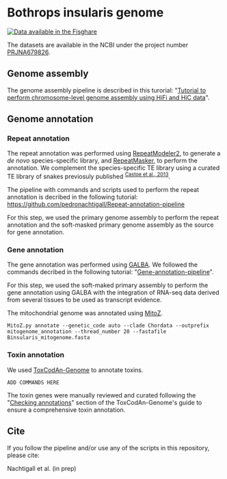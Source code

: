 # Bothrops insularis genome
<!--- [![Published in GBE](https://img.shields.io/badge/published%20in-GBE-blue)](https://doi.org/10.1093/molbev/msaf058) --->

[![Data available in the Fisghare](https://img.shields.io/badge/data%20available%20in%20the-figshare-red)](https://figshare.com/projects/Bothrops_insularis_genome/237995)

<!---
This repository contains commands and scripts used in the manuscript "The golden lancehead genome reveals distinct selective processes acting on venom genes of an island endemic snake" published in *Genome Biology and Evolution*.

All datasets used in the present study are detailed in the Supplementary file of the published manuscript.
--->

The datasets are available in the NCBI under the project number [PRJNA679826](https://www.ncbi.nlm.nih.gov/bioproject/PRJNA679826/).

## Genome assembly
The genome assembly pipeline is described in this turorial: "[Tutorial to perform chromosome-level genome assembly using HiFi and HiC data](https://github.com/pedronachtigall/HI-genome-assembly-pipeline)".

## Genome annotation
### Repeat annotation
The repeat annotation was performed using [RepeatModeler2](https://github.com/Dfam-consortium/RepeatModeler), to generate a *de novo* species-specific library, and [RepeatMasker](https://github.com/Dfam-consortium/RepeatMasker), to perform the annotation. We complement the species-specific TE library using a curated TE library of snakes previosuly published <sup>[Castoe et al., 2013](https://doi.org/10.1073/pnas.1314475110)</sup>.

The pipeline with commands and scripts used to perform the repeat annotation is decribed in the following tutorial: https://github.com/pedronachtigall/Repeat-annotation-pipeline

For this step, we used the primary genome assembly to perform the repeat annotation and the soft-masked primary genome assembly as the source for gene annotation.

### Gene annotation
The gene annotation was performed using [GALBA](https://github.com/Gaius-Augustus/GALBA). We followed the commands decribed in the following tutorial: "[Gene-annotation-pipeline](https://github.com/pedronachtigall/Gene-annotation-pipeline)".

For this step, we used the soft-maked primary assembly to perform the gene annotation using GALBA with the integration of RNA-seq data derived from several tissues to be used as transcript evidence.

The mitochondrial genome was annotated using [MitoZ](https://github.com/linzhi2013/MitoZ).
```
MitoZ.py annotate --genetic_code auto --clade Chordata --outprefix mitogenome_annotation --thread_number 20 --fastafile Binsularis_mitogenome.fasta
```

### Toxin annotation
We used [ToxCodAn-Genome](https://github.com/pedronachtigall/ToxCodAn-Genome) to annotate toxins.

```
ADD COMMANDS HERE
```

The toxin genes were manually reviewed and curated following the "[Checking annotations](https://github.com/pedronachtigall/ToxCodAn-Genome/tree/main/Guide#checking-annotations)" section of the ToxCodAn-Genome's guide to ensure a comprehensive toxin annotation.




## Cite
If you follow the pipeline and/or use any of the scripts in this repository, please cite:

Nachtigall et al. (in prep)

```
```
